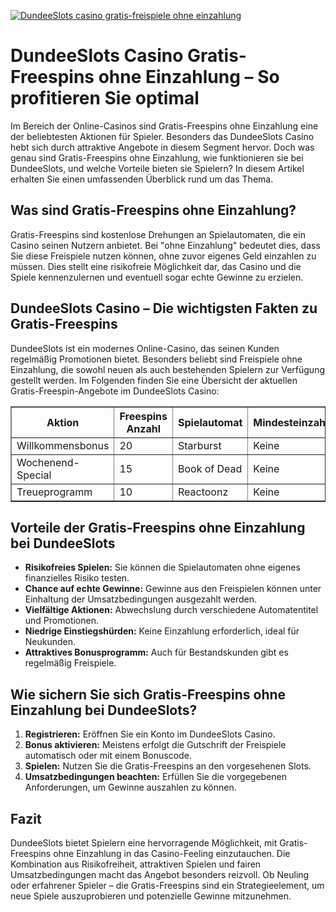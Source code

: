 [![DundeeSlots casino gratis-freispiele ohne einzahlung](https://123-caf.pages.dev/gitsignup.png)](https://vrmoo.ru/Bt82HjjY)

<h1>DundeeSlots Casino Gratis-Freespins ohne Einzahlung – So profitieren Sie optimal</h1>  <p>Im Bereich der Online-Casinos sind Gratis-Freespins ohne Einzahlung eine der beliebtesten Aktionen für Spieler. Besonders das DundeeSlots Casino hebt sich durch attraktive Angebote in diesem Segment hervor. Doch was genau sind Gratis-Freespins ohne Einzahlung, wie funktionieren sie bei DundeeSlots, und welche Vorteile bieten sie Spielern? In diesem Artikel erhalten Sie einen umfassenden Überblick rund um das Thema.</p>  <h2>Was sind Gratis-Freespins ohne Einzahlung?</h2>  <p>Gratis-Freespins sind kostenlose Drehungen an Spielautomaten, die ein Casino seinen Nutzern anbietet. Bei "ohne Einzahlung" bedeutet dies, dass Sie diese Freispiele nutzen können, ohne zuvor eigenes Geld einzahlen zu müssen. Dies stellt eine risikofreie Möglichkeit dar, das Casino und die Spiele kennenzulernen und eventuell sogar echte Gewinne zu erzielen.</p>  <h2>DundeeSlots Casino – Die wichtigsten Fakten zu Gratis-Freespins</h2>  <p>DundeeSlots ist ein modernes Online-Casino, das seinen Kunden regelmäßig Promotionen bietet. Besonders beliebt sind Freispiele ohne Einzahlung, die sowohl neuen als auch bestehenden Spielern zur Verfügung gestellt werden. Im Folgenden finden Sie eine Übersicht der aktuellen Gratis-Freespin-Angebote im DundeeSlots Casino:</p>  <table border="1" cellpadding="8" cellspacing="0">   <thead>     <tr>       <th>Aktion</th>       <th>Freespins Anzahl</th>       <th>Spielautomat</th>       <th>Mindesteinzahlung</th>       <th>Umsatzbedingungen</th>     </tr>   </thead>   <tbody>     <tr>       <td>Willkommensbonus</td>       <td>20</td>       <td>Starburst</td>       <td>Keine</td>       <td>35x Gewinne</td>     </tr>     <tr>       <td>Wochenend-Special</td>       <td>15</td>       <td>Book of Dead</td>       <td>Keine</td>       <td>30x Gewinne</td>     </tr>     <tr>       <td>Treueprogramm</td>       <td>10</td>       <td>Reactoonz</td>       <td>Keine</td>       <td>40x Gewinne</td>     </tr>   </tbody> </table>  <h2>Vorteile der Gratis-Freespins ohne Einzahlung bei DundeeSlots</h2>  <ul>   <li><strong>Risikofreies Spielen:</strong> Sie können die Spielautomaten ohne eigenes finanzielles Risiko testen.</li>   <li><strong>Chance auf echte Gewinne:</strong> Gewinne aus den Freispielen können unter Einhaltung der Umsatzbedingungen ausgezahlt werden.</li>   <li><strong>Vielfältige Aktionen:</strong> Abwechslung durch verschiedene Automatentitel und Promotionen.</li>   <li><strong>Niedrige Einstiegshürden:</strong> Keine Einzahlung erforderlich, ideal für Neukunden.</li>   <li><strong>Attraktives Bonusprogramm:</strong> Auch für Bestandskunden gibt es regelmäßig Freispiele.</li> </ul>  <h2>Wie sichern Sie sich Gratis-Freespins ohne Einzahlung bei DundeeSlots?</h2>  <ol>   <li><strong>Registrieren:</strong> Eröffnen Sie ein Konto im DundeeSlots Casino.</li>   <li><strong>Bonus aktivieren:</strong> Meistens erfolgt die Gutschrift der Freispiele automatisch oder mit einem Bonuscode.</li>   <li><strong>Spielen:</strong> Nutzen Sie die Gratis-Freespins an den vorgesehenen Slots.</li>   <li><strong>Umsatzbedingungen beachten:</strong> Erfüllen Sie die vorgegebenen Anforderungen, um Gewinne auszahlen zu können.</li> </ol>  <h2>Fazit</h2>  <p>DundeeSlots bietet Spielern eine hervorragende Möglichkeit, mit Gratis-Freespins ohne Einzahlung in das Casino-Feeling einzutauchen. Die Kombination aus Risikofreiheit, attraktiven Spielen und fairen Umsatzbedingungen macht das Angebot besonders reizvoll. Ob Neuling oder erfahrener Spieler – die Gratis-Freespins sind ein Strategieelement, um neue Spiele auszuprobieren und potenzielle Gewinne mitzunehmen.</p>
